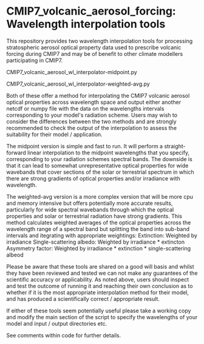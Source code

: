 # CMIP7_volcanic_aerosol_forcing: Wavelength interpolation tools
This repository provides two wavelength interpolation tools for processing stratospheric aerosol optical property data used to prescribe volcanic forcing during CMIP7 and may be of benefit to other climate modellers participating in CMIP7. 

CMIP7_volcanic_aerosol_wl_interpolator-midpoint.py

CMIP7_volcanic_aerosol_wl_interpolator-weighted-avg.py

Both of these offer a method for interpolating the CMIP7 volcanic aerosol optical properties across wavelength space and output either 
another netcdf or numpy file with the data on the wavelengths intervals corresponding to your model's radiation scheme. Users may wish to consider the differences between the two methods and are strongly recommended to check the output of the interpolation to assess the suitability for their model / application. 

The midpoint version is simple and fast to run. It will perform a straight-forward linear interpolation to the midpoint
wavelengths that you specify, corresponding to your radiation schemes spectral bands. The downside is that it can lead
to somewhat unrepresentative optical properties for wide wavebands that cover sections of the solar or terrestrial
spectrum in which there are strong gradients of optical properties and/or irradiance with wavelength.

The weighted-avg version is a more complex version that will be more cpu and memory intensive but offers
potentially more accurate results, particularly for wide spectral wavebands through which the optical
properties and solar or terrestrial radiation have strong gradients. This method calculates weighted averages
of the optical properties across the wavelength range of a spectral band but splitting the band into sub-band 
intervals and itegrating with appropriate weightings:
  Extinction:                 Weighted by irradiance
  Single-scattering albedo:   Weighted by irradiance * extincton
  Asymmetry factor:           Weighted by irradiance * extinction * single-scattering albeod

Please be aware that these tools are shared on a good will basis and whilst they have been reviewed and tested we can not make any 
guarantees of the scientific accuracy or applicability. As noted above, users should inspect and test the outcome of running it and reaching 
their own conclusion as to whether if it is the most appropriate interpolation method for their model, and has produced a scientifically correct / appropriate result. 

If either of these tools seem potentially useful please take a working copy and modify the main section of the script to specify the 
wavelengths of your model and input / output directories etc. 



See comments within code for further details. 
